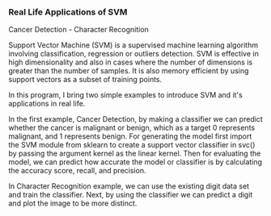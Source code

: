 ### Real Life Applications of SVM
Cancer Detection - Character Recognition

Support Vector Machine (SVM) is a supervised machine learning algorithm involving classification, regression or outliers detection. SVM is effective in high dimensionality and also in cases where the number of dimensions is greater than the number of samples. It is also memory efficient by using support vectors as a subset of training points.

In this program, I bring two simple examples to introduce SVM and it's applications in real life.

In the first example, Cancer Detection, by making a classifier we can predict whether the cancer is malignant or benign, which as a target 0 represents malignant, and 1 represents benign. For generating the model first import the SVM module from sklearn to create a support vector classifier in svc() by passing the argument kernel as the linear kernel. Then for evaluating the model, we can predict how accurate the model or classifier is by calculating the accuracy score, recall, and precision.

In Character Recognition example, we can use the existing digit data set and train the classifier. Next, by using the classifier we can predict a digit and plot the image to be more distinct.
